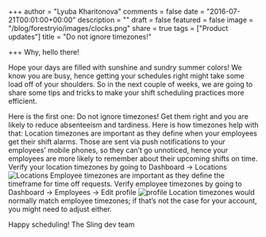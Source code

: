 +++
author = "Lyuba Kharitonova"
comments = false
date = "2016-07-21T00:01:00+00:00"
description = ""
draft = false
featured = false
image = "/blog/forestryio/images/clocks.png"
share = true
tags = ["Product updates"]
title = "Do not ignore timezones!"

+++
Why, hello there!
 
Hope your days are filled with sunshine and sundry summer colors!
We know you are busy, hence getting your schedules right might take some load off of your shoulders. So in the next couple of weeks, we are going to share some tips and tricks to make your shift scheduling practices more efficient.

Here is the first one: Do not ignore timezones!
Get them right and you are likely to reduce absenteeism and tardiness. Here is how timezones help with that:
Location timezones are important as they define when your employees get their shift alarms. Those are sent via push notifications to your employees’ mobile phones, so they can’t go unnoticed, hence your employees are more likely to remember about their upcoming shifts on time.
Verify your location timezones by going to Dashboard -> Locations
![Locations](/blog/forestryio/images/location.png)
Employee timezones are important as they define the timeframe for time off requests.
Verify employee timezones by going to Dashboard -> Employees -> Edit profile
![profile](/blog/forestryio/images/profile.png)
Location timezones would normally match employee timezones; if that’s not the case for your account, you might need to adjust either.
 
Happy scheduling!
The Sling dev team